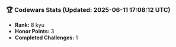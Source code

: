 ### 🏆 Codewars Stats (Updated: 2025-06-11 17:08:12 UTC)

- **Rank:** 8 kyu
- **Honor Points:** 3
- **Completed Challenges:** 1

